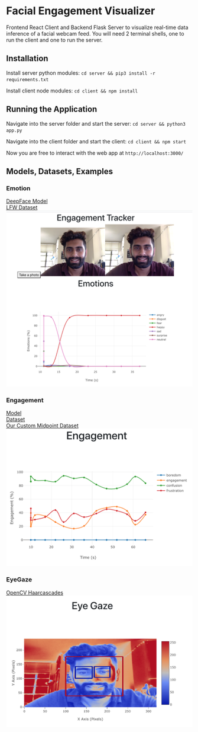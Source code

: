 # Facial Engagement Visualizer
Frontend React Client and Backend Flask Server to visualize real-time data inference of a facial webcam feed.
You will need 2 terminal shells, one to run the client and one to run the server.

## Installation

Install server python modules:
`cd server && pip3 install -r requirements.txt`

Install client node modules:
`cd client && npm install`

## Running the Application

Navigate into the server folder and start the server:
`cd server && python3 app.py`

Navigate into the client folder and start the client:
`cd client && npm start`

Now you are free to interact with the web app at `http://localhost:3000/`

## Models, Datasets, Examples

### Emotion
[DeepFace Model](https://pypi.org/project/deepface/)<br/>
[LFW Dataset](https://sefiks.com/2020/08/27/labeled-faces-in-the-wild-for-face-recognition/)<br/>
![Emotion Plot](https://github.com/abhinavpottabathula/facial-engagement-visualizer/blob/master/dashboard_example_images/emotions.png?raw=true)

### Engagement
[Model](https://arxiv.org/abs/1609.01885)<br/>
[Dataset](https://iith.ac.in/~daisee-dataset/)<br/>
[Our Custom Midpoint Dataset](https://drive.google.com/drive/folders/1KQBDLNuSHW25PfT0fpfDISVo12U_iT7o?usp=sharing)<br/>
![Engagement Plot](https://github.com/abhinavpottabathula/facial-engagement-visualizer/blob/master/dashboard_example_images/engagement.png?raw=true)

### EyeGaze
[OpenCV Haarcascades](https://github.com/opencv/opencv/tree/master/data/haarcascades)<br/>
![EyeGaze Plot](https://github.com/abhinavpottabathula/facial-engagement-visualizer/blob/master/dashboard_example_images/eye_gaze.png?raw=true)
